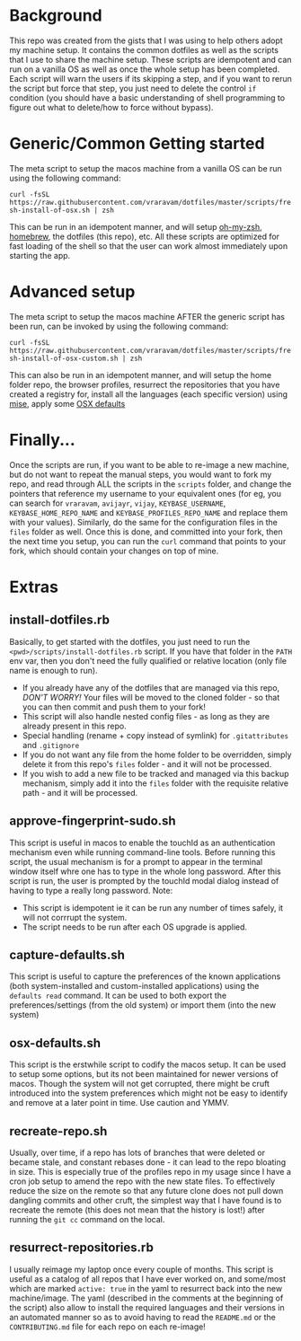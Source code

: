 # Background

This repo was created from the gists that I was using to help others adopt my machine setup. It contains the common dotfiles as well as the scripts that I use to share the machine setup. These scripts are idempotent and can run on a vanilla OS as well as once the whole setup has been completed. Each script will warn the users if its skipping a step, and if you want to rerun the script but force that step, you just need to delete the control `if` condition (you should have a basic understanding of shell programming to figure out what to delete/how to force without bypass).

# Generic/Common Getting started

The meta script to setup the macos machine from a vanilla OS can be run using the following command:

```curl -fsSL https://raw.githubusercontent.com/vraravam/dotfiles/master/scripts/fresh-install-of-osx.sh | zsh```

This can be run in an idempotent manner, and will setup [oh-my-zsh](https://ohmyz.sh/), [homebrew](https://brew.sh), the dotfiles (this repo), etc.
All these scripts are optimized for fast loading of the shell so that the user can work almost immediately upon starting the app.

# Advanced setup

The meta script to setup the macos machine AFTER the generic script has been run, can be invoked by using the following command:

```curl -fsSL https://raw.githubusercontent.com/vraravam/dotfiles/master/scripts/fresh-install-of-osx-custom.sh | zsh```

This can also be run in an idempotent manner, and will setup the home folder repo, the browser profiles, resurrect the repositories that you have created a registry for, install all the languages (each specific version) using [mise](https://github.com/jdx/mise), apply some [OSX defaults](scripts/osx-defaults.sh)

# Finally...

Once the scripts are run, if you want to be able to re-image a new machine, but do not want to repeat the manual steps, you would want to fork my repo, and read through ALL the scripts in the `scripts` folder, and change the pointers that reference my username to your equivalent ones (for eg, you can search for `vraravam`, `avijayr`, `vijay`, `KEYBASE_USERNAME`, `KEYBASE_HOME_REPO_NAME` and `KEYBASE_PROFILES_REPO_NAME` and replace them with your values). Similarly, do the same for the configuration files in the `files` folder as well. Once this is done, and committed into your fork, then the next time you setup, you can run the `curl` command that points to your fork, which should contain your changes on top of mine.

# Extras

## install-dotfiles.rb

Basically, to get started with the dotfiles, you just need to run the `<pwd>/scripts/install-dotfiles.rb` script. If you have that folder in the `PATH` env var, then you don't need the fully qualified or relative location (only file name is enough to run).

* If you already have any of the dotfiles that are managed via this repo, *DON'T WORRY!* Your files will be moved to the cloned folder - so that you can then commit and push them to your fork!
* This script will also handle nested config files - as long as they are already present in this repo.
* Special handling (rename + copy instead of symlink) for `.gitattributes` and `.gitignore`
* If you do not want any file from the home folder to be overridden, simply delete it from this repo's `files` folder - and it will not be processed.
* If you wish to add a new file to be tracked and managed via this backup mechanism, simply add it into the `files` folder with the requisite relative path - and it will be processed.

## approve-fingerprint-sudo.sh

This script is useful in macos to enable the touchId as an authentication mechanism even while running command-line tools. Before running this script, the usual mechanism is for a prompt to appear in the terminal window itself whre one has to type in the whole long password. After this script is run, the user is prompted by the touchId modal dialog instead of having to type a really long password.
Note:

* This script is idempotent ie it can be run any number of times safely, it will not corrrupt the system.
* The script needs to be run after each OS upgrade is applied.

## capture-defaults.sh

This script is useful to capture the preferences of the known applications (both system-installed and custom-installed applications) using the `defaults read` command. It can be used to both export the preferences/settings (from the old system) or import them (into the new system)

## osx-defaults.sh

This script is the erstwhile script to codify the macos setup. It can be used to setup some options, but its not been maintained for newer versions of macos. Though the system will not get corrupted, there might be cruft introduced into the system preferences which might not be easy to identify and remove at a later point in time. Use caution and YMMV.

## recreate-repo.sh

Usually, over time, if a repo has lots of branches that were deleted or became stale, and constant rebases done - it can lead to the repo bloating in size. This is especially true of the profiles repo in my usage since I have a cron job setup to amend the repo with the new state files. To effectively reduce the size on the remote so that any future clone does not pull down dangling commits and other cruft, the simplest way that I have found is to recreate the remote (this does not mean that the history is lost!) after running the `git cc` command on the local.

## resurrect-repositories.rb

I usually reimage my laptop once every couple of months. This script is useful as a catalog of all repos that I have ever worked on, and some/most which are marked `active: true` in the yaml to resurrect back into the new machine/image. The yaml (described in the comments at the beginning of the script) also allow to install the required languages and their versions in an automated manner so as to avoid having to read the `README.md` or the `CONTRIBUTING.md` file for each repo on each re-image!
